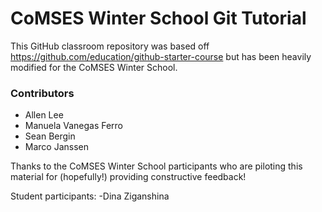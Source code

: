 # CoMSES Winter School Git Tutorial

This GitHub classroom repository was based off https://github.com/education/github-starter-course but has been heavily modified for the CoMSES Winter School.

### Contributors

- Allen Lee
- Manuela Vanegas Ferro
- Sean Bergin
- Marco Janssen

Thanks to the CoMSES Winter School participants who are piloting this material for (hopefully!) providing constructive feedback!

Student participants:
-Dina Ziganshina
